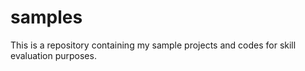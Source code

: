 # samples
This is a repository containing my sample projects and codes for skill evaluation purposes.
